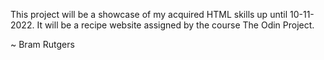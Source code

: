 This project will be a showcase of my acquired HTML skills up until 10-11-2022. It will be a recipe website assigned by the course The Odin Project.

~ Bram Rutgers
